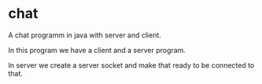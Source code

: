 # chat
A chat programm in java with server and client.

In this program we have a client and a server program.

In server we create a server socket and make that ready to be connected to that.
